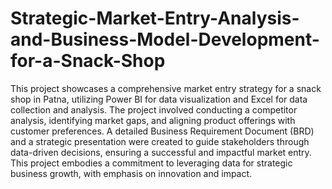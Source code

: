 # Strategic-Market-Entry-Analysis-and-Business-Model-Development-for-a-Snack-Shop

This project showcases a comprehensive market entry strategy for a snack shop in Patna, utilizing Power BI for data visualization and Excel for data collection and analysis. The project involved conducting a competitor analysis, identifying market gaps, and aligning product offerings with customer preferences. A detailed Business Requirement Document (BRD) and a strategic presentation were created to guide stakeholders through data-driven decisions, ensuring a successful and impactful market entry. This project embodies a commitment to leveraging data for strategic business growth, with emphasis on innovation and impact.
